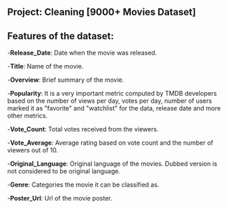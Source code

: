 
**Project: Cleaning [9000+ Movies Dataset]**
-----------------------------------------

Features of the dataset:
------------------------
-**Release_Date**: Date when the movie was released.

-**Title**: Name of the movie.

-**Overview**: Brief summary of the movie.

-**Popularity**: It is a very important metric computed by TMDB developers based on the number of views per day, votes per day, number of users marked it as "favorite" and "watchlist" for the data, release date and more other metrics.

-**Vote_Count**: Total votes received from the viewers.

-**Vote_Average**: Average rating based on vote count and the number of viewers out of 10.

-**Original_Language**: Original language of the movies. Dubbed version is not considered to be original language.

-**Genre**: Categories the movie it can be classified as.

-**Poster_Url**: Url of the movie poster.
